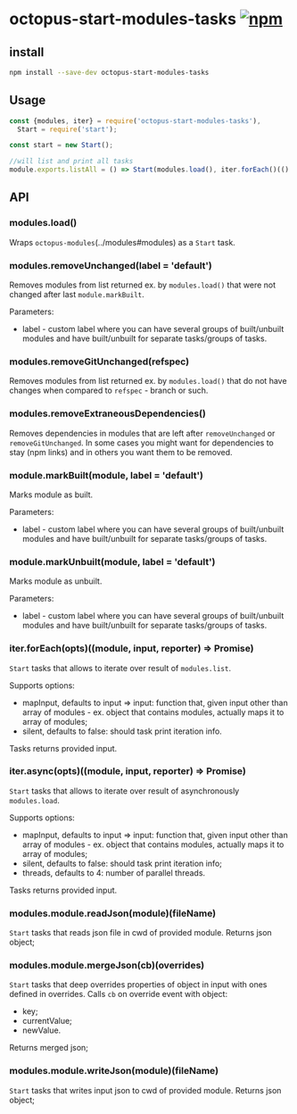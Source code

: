 # octopus-start-modules-tasks [![npm](https://img.shields.io/npm/v/npm.svg)](https://www.npmjs.com/package/octopus-start-modules-tasks)

## install

```bash
npm install --save-dev octopus-start-modules-tasks
```

## Usage

```js
const {modules, iter} = require('octopus-start-modules-tasks'),
  Start = require('start');

const start = new Start();

//will list and print all tasks
module.exports.listAll = () => Start(modules.load(), iter.forEach()(() => {}));
```

## API

### modules.load()
Wraps `octopus-modules`(../modules#modules) as a `Start` task.  

### modules.removeUnchanged(label = 'default')
Removes modules from list returned ex. by `modules.load()` that were not changed after last `module.markBuilt`.

Parameters:
 - label - custom label where you can have several groups of built/unbuilt modules and have built/unbuilt for separate tasks/groups of tasks.

### modules.removeGitUnchanged(refspec)
Removes modules from list returned ex. by `modules.load()` that do not have changes when compared to `refspec` - branch or such.  

### modules.removeExtraneousDependencies()
Removes dependencies in modules that are left after `removeUnchanged` or `removeGitUnchanged`. In some cases you might want for dependencies to stay (npm links) and in others you want them to be removed.  

### module.markBuilt(module, label = 'default')
Marks module as built.

Parameters:
 - label - custom label where you can have several groups of built/unbuilt modules and have built/unbuilt for separate tasks/groups of tasks.

### module.markUnbuilt(module, label = 'default')
Marks module as unbuilt.

Parameters:
 - label - custom label where you can have several groups of built/unbuilt modules and have built/unbuilt for separate tasks/groups of tasks.

### iter.forEach(opts)((module, input, reporter) => Promise)
`Start` tasks that allows to iterate over result of `modules.list`.

Supports options:
 - mapInput, defaults to input => input: function that, given input other than array of modules - ex. object that contains modules, actually maps it to array of modules;
 - silent, defaults to false: should task print iteration info.

Tasks returns provided input.

### iter.async(opts)((module, input, reporter) => Promise)
`Start` tasks that allows to iterate over result of asynchronously `modules.load`.

Supports options:
 - mapInput, defaults to input => input: function that, given input other than array of modules - ex. object that contains modules, actually maps it to array of modules;
 - silent, defaults to false: should task print iteration info;
 - threads, defaults to 4: number of parallel threads.

Tasks returns provided input. 

### modules.module.readJson(module)(fileName)
`Start` tasks that reads json file in cwd of provided module. Returns json object;

### modules.module.mergeJson(cb)(overrides)
`Start` tasks that deep overrides properties of object in input with ones defined in overrides. Calls `cb` on override event with object:
  - key;
  - currentValue;
  - newValue.

Returns merged json;

### modules.module.writeJson(module)(fileName)
`Start` tasks that writes input json to cwd of provided module. Returns json object;